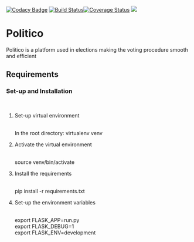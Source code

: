 [![Codacy Badge](https://api.codacy.com/project/badge/Grade/bbcb75a47fed4509a006645dae946fad)](https://app.codacy.com/app/MoraaS/Politicosystem?utm_source=github.com&utm_medium=referral&utm_content=MoraaS/Politicosystem&utm_campaign=Badge_Grade_Dashboard)
[![Build Status](https://travis-ci.org/MoraaS/Politicosystem.svg?branch=develop)](https://travis-ci.org/MoraaS/Politicosystem)[![Coverage Status](https://coveralls.io/repos/github/MoraaS/Politicosystem/badge.svg)](https://coveralls.io/github/MoraaS/Politicosystem)
<a href="https://codeclimate.com/github/MoraaS/Politicosystem/maintainability"><img src="https://api.codeclimate.com/v1/badges/0d1a30ed1d095a439fc7/maintainability" /></a>

<h1>Politico</h1>
<p> Politico is a platform used in elections making the voting procedure smooth and efficient</p>

<h2>Requirements</h2>


<h3>Set-up and Installation</h3><br>

<ol>
  <li>Set-up virtual environment</li><br>
  
 In the root directory: virtualenv venv
 
  <li> Activate the virtual environment</li><br>
  
 source venv/bin/activate
 
  <li>Install the requirements</li><br>
  
  pip install -r requirements.txt
  
  <li> Set-up the environment variables</li><br>
  
  export FLASK_APP=run.py<br>
  export FLASK_DEBUG=1<br>
  export FLASK_ENV=development<br>
  
</ol>
